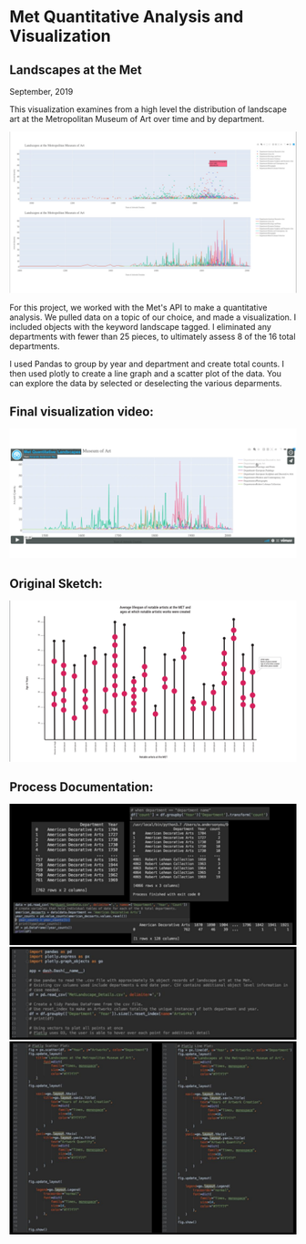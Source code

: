 # Met Quantitative Analysis and Visualization
## Landscapes at the Met
September, 2019


This visualization examines from a high level the distribution of landscape art 
at the Metropolitan Museum of Art over time and by department.

![Final_Project1](assets/QuantitativeFinal.png "Quantitative Final")


For this project, we worked with the Met's API to make a quantitative 
analysis. We pulled data on a topic of our choice, and made a visualization.
I included objects with the keyword landscape tagged. I eliminated any departments
with fewer than 25 pieces, to ultimately assess 8 of the 16 total departments.

I used Pandas to group by year and department and create total counts. I then used 
plotly to create a line graph and a scatter plot of the data. You can explore the 
data by selected or deselecting the various deparments.


## Final visualization video: 
[![Quantitative Landscapes](assets/QuantVideo.png)](https://player.vimeo.com/video/366905579 "Quantitative Landscapes Video - Click to Watch!")


## Original Sketch:
![Sketch](assets/QuantSketch.png "Quantitative Sketch")


## Process Documentation:
![Code Process](assets/Process1.png "Quantitative Process")
![Code Process](assets/Process2.png "Quantitative Process")
![Code Process](assets/Process3.png "Quantitative Process")
